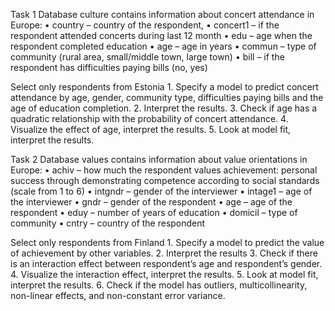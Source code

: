 Task 1
Database culture contains information about concert attendance in Europe:
    • country – country of the respondent,
    • concert1 – if the respondent attended concerts during last 12 month
    • edu – age when the respondent completed education
    • age – age in years
    • commun – type of community (rural area, small/middle town, large town)
    • bill – if the respondent has difficulties paying bills (no, yes)

Select only respondents from Estonia 
    1. Specify a model to predict concert attendance by age, gender, community type, difficulties paying bills and the age of education completion.
    2. Interpret the results.
    3. Check if age has a quadratic relationship with the probability of concert attendance.
    4. Visualize the effect of age, interpret the results.
    5. Look at model fit, interpret the results.

Task 2
Database values contains information about value orientations in Europe:
    • achiv – how much the respondent values achievement: personal success through demonstrating competence according to social standards (scale from 1 to 6)
    • intgndr – gender of the interviewer
    • intage1 – age of the interviewer
    • gndr – gender of the respondent
    • age – age of the respondent
    • eduy – number of years of education
    • domicil – type of community 
    • cntry – country of the respondent 

Select only respondents from Finland
    1. Specify a model to predict the value of achievement by other variables.
    2. Interpret the results
    3. Check if there is an interaction effect between respondent’s age and respondent’s gender.
    4. Visualize the interaction effect, interpret the results.
    5. Look at model fit, interpret the results.
    6. Check if the model has outliers, multicollinearity, non-linear effects, and non-constant error variance. 
